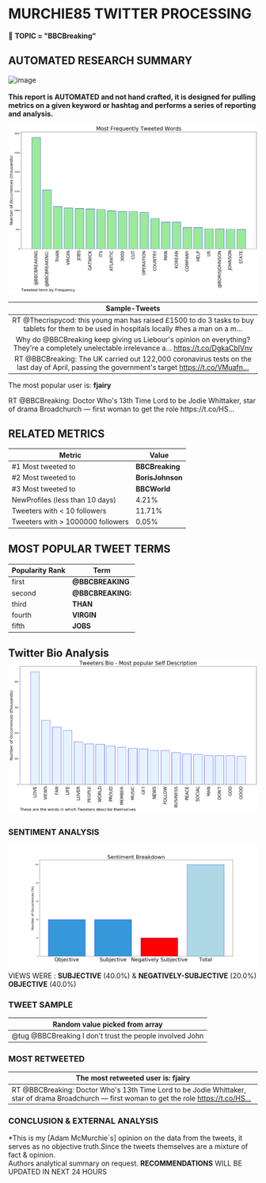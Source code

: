 # MURCHIE85 TWITTER PROCESSING 
&#x1F34E; **TOPIC = "BBCBreaking"**

## AUTOMATED RESEARCH SUMMARY

![image](https://marketingplatform.google.com/about/static/images/gmp/analytics-smb-benefit.jpg)
<br></br>
<b> This report is AUTOMATED and not hand crafted, it is designed for pulling metrics on a given keyword or hashtag and performs a series of reporting and analysis.</b>



![image](TWEETS.png)



|                **Sample-Tweets**        |
| :-------------: |
| RT @Thecrispycod: this young man has raised £1500 to do 3 tasks  to buy tablets for them to be used in hospitals locally  #hes a man on a m… |
| Why do @BBCBreaking keep giving us Liebour's opinion on everything?  They're a completely unelectable irrelevance a… https://t.co/DgkaCbIVnv |
| RT @BBCBreaking: The UK carried out 122,000 coronavirus tests on the last day of April, passing the government's target https://t.co/VMuafn… |

The most popular user is: **fjairy**
<div class="alert alert-block alert-danger"> RT @BBCBreaking: Doctor Who's 13th Time Lord to be Jodie Whittaker, star of drama Broadchurch — first woman to get the role https://t.co/HS…</div>

## RELATED METRICS<br>
| Metric | Value |
| ------------- | ------------- |
| #1 Most tweeted to  | **BBCBreaking** |
| #2 Most tweeted to  | **BorisJohnson** |
| #3 Most tweeted to  | **BBCWorld** |
| NewProfiles (less than 10 days) | 4.21%  |
| Tweeters with < 10 followers  | 11.71%|
| Tweeters with > 1000000 followers  | 0.05%  |



## MOST POPULAR TWEET TERMS 


| Popularity Rank  | Term |
| ------------- | ------------- |
| first  | **@BBCBREAKING**  |
| second  | **@BBCBREAKING:**  |
| third  | **THAN** |
| fourth  | **VIRGIN**  |
| fifth  | **JOBS**  |


## Twitter Bio Analysis![image](BIO.png)
### SENTIMENT ANALYSIS
![image](sentiment.png)
VIEWS WERE : **SUBJECTIVE**  (40.0%) & **NEGATIVELY-SUBJECTIVE** (20.0%) **OBJECTIVE** (40.0%)

### TWEET SAMPLE 
| Random value picked from array |
| ------------- |
|@tug @BBCBreaking I don't trust the people involved John |

### MOST RETWEETED 

| The most retweeted user is: **fjairy**  |
| ------------- |
| RT @BBCBreaking: Doctor Who's 13th Time Lord to be Jodie Whittaker, star of drama Broadchurch — first woman to get the role https://t.co/HS… |

### CONCLUSION & EXTERNAL ANALYSIS

*This is my [Adam McMurchie`s] opinion on the data from the tweets, it serves as no objective truth.Since the tweets themselves are a mixture of fact & opinion.<br>
Authors analytical summary on request.
**RECOMMENDATIONS** WILL BE UPDATED IN NEXT  24 HOURS <br>